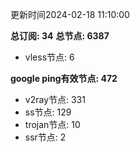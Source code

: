 更新时间2024-02-18 11:10:00

**总订阅: 34**
**总节点: 6387**
- vless节点: 6

**google ping有效节点: 472**
- v2ray节点: 331
- ss节点: 129
- trojan节点: 10
- ssr节点: 2
